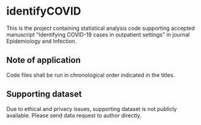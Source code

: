 # identifyCOVID
This is the project containing statistical analysis code supporting accepted manuscript "Identifying COVID-19 cases in outpatient settings" in journal Epidemiology and Infection.

## Note of application
Code files shall be run in chronological order indicated in the titles. 

## Supporting dataset
Due to ethical and privacy issues, supporting dataset is not publicly available. Please send data request to author directly.

